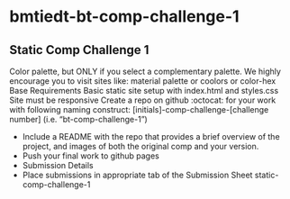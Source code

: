 # bmtiedt-bt-comp-challenge-1

## Static Comp Challenge 1 ##



Color palette, but ONLY if you select a complementary palette. We highly encourage you to visit sites like: material palette or coolors or color-hex
Base Requirements
Basic static site setup with index.html and styles.css
Site must be responsive
Create a repo on github :octocat: for your work with following naming construct: [initials]-comp-challenge-[challenge number] (i.e. “bt-comp-challenge-1”)
* Include a README with the repo that provides a brief overview of the project, and images of both the original comp and your version.
* Push your final work to github pages
* Submission Details
* Place submissions in appropriate tab of the Submission Sheet
static-comp-challenge-1
